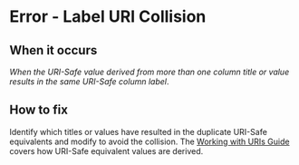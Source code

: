 # Error - Label URI Collision

## When it occurs

_When the URI-Safe value derived from more than one column title or value results in the same URI-Safe column label_.  

## How to fix

Identify which titles or values have resulted in the duplicate URI-Safe equivalents and modify to avoid the collision.
The [Working with URIs Guide](../../uris.md) covers how URI-Safe equivalent values are derived.
